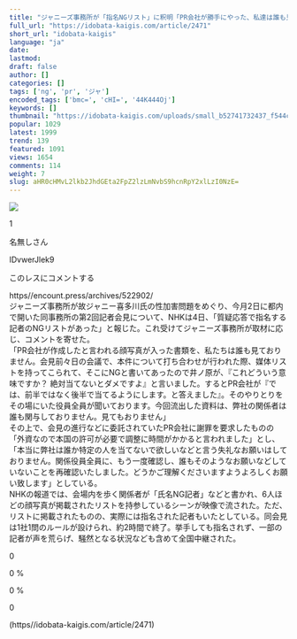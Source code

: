 ```yaml
---
title: "ジャニーズ事務所が「指名NGリスト」に釈明「PR会社が勝手にやった、私達は誰も見ておりません、どうかご理解ください」"
full_url: "https://idobata-kaigis.com/article/2471"
short_url: "idobata-kaigis"
language: "ja"
date: 
lastmod: 
draft: false
author: []
categories: []
tags: ['ng', 'pr', 'ジャ']
encoded_tags: ['bmc=', 'cHI=', '44K444Oj']
keywords: []
thumbnail: "https://idobata-kaigis.com/uploads/small_b52741732437_f544cb0fb5.jpg"
popular: 1029
latest: 1999
trend: 139
featured: 1091
views: 1654
comments: 114
weight: 7
slug: aHR0cHMvL2lkb2JhdGEta2FpZ2lzLmNvbS9hcnRpY2xlLzI0NzE=
---
```


![](https://idobata-kaigis.com/uploads/small_b52741732437_f544cb0fb5.jpg)

<div><p class='text-pink-100 text-sm'><p class='mr-2'>1</p><p class='mr-2'>名無しさん</p><p class='hidden xlinline-block'>IDvwerJlek9</p></p><p class='flex items-center text-gray-400'><p class='text-xs mdtext-sm hovercursor-pointer'>このレスにコメントする</p></p><p class='tracking-wide break-all text-base'> https//encount.press/archives/522902/<br> ジャニーズ事務所が故ジャニー喜多川氏の性加害問題をめぐり、今月2日に都内で開いた同事務所の第2回記者会見について、NHKは4日、「質疑応答で指名する記者のNGリストがあった」と報じた。これ受けてジャニーズ事務所が取材に応じ、コメントを寄せた。<br> 「PR会社が作成したと言われる顔写真が入った書類を、私たちは誰も見ておりません。会見前々日の会議で、本件について打ち合わせが行われた際、媒体リストを持ってこられて、そこにNGと書いてあったので井ノ原が、『これどういう意味ですか？ 絶対当てないとダメですよ』と言いました。するとPR会社が『では、前半ではなく後半で当てるようにします。と答えました』。そのやりとりをその場にいた役員全員が聞いております。今回流出した資料は、弊社の関係者は誰も関与しておりません。見てもおりません」<br> その上で、会見の進行などに委託されていたPR会社に謝罪を要求したものの「外資なので本国の許可が必要で調整に時間がかかると言われました」とし、「本当に弊社は誰か特定の人を当てないで欲しいなどと言う失礼なお願いはしておりません。関係役員全員に、もう一度確認し、誰もそのようなお願いなどしていないことを再確認いたしました。どうかご理解くださいますようよろしくお願い致します」としている。<br> NHKの報道では、会場内を歩く関係者が「氏名NG記者」などと書かれ、6人ほどの顔写真が掲載されたリストを持参しているシーンが映像で流された。ただ、リストに掲載されたものの、実際には指名された記者もいたとしている。同会見は1社1問のルールが設けられ、約2時間で終了。挙手しても指名されず、一部の記者が声を荒らげ、騒然となる状況なども含めて全国中継された。<br></p><p class='flex items-center mr-2 hovercursor-pointer'><p class='pl-1 text-sm mdtext-base'>0</p></p><p class=' w-full h-full bg-gray-200 absolute '></p><p class='text-white text-xs text-center'>0 %</p><p class='text-white text-xs text-center'>0 %</p><p class='flex items-center mr-2 hovercursor-pointer'><p class='pl-1 text-sm mdtext-base'>0</p></p></div>

(https//idobata-kaigis.com/article/2471)
